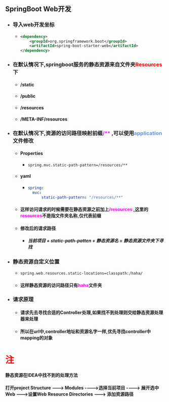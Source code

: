 ## SpringBoot Web开发

- ### 导入web开发坐标

  - ```xml
    <dependency>
        <groupId>org.springframework.boot</groupId>
        <artifactId>spring-boot-starter-web</artifactId>
    </dependency>
    ```

- ### 在默认情况下,springboot服务的静态资源来自文件夹<font color='red'>Resources</font>下

  - #### /static

  - #### /public

  - #### /resources

  - ####  /META-INF/resources

- ### 在默认情况下,资源的访问路径映射前缀<font color='fuchsia'>/**</font> ,可以使用<font color='cornflowerblue'>application</font>文件修改

  - #### Properties

    - ```properties
      spring.mvc.static-path-pattern=/resources/**
      ```

  - #### yaml

    - ```yaml
      spring:
      	mvc: 
            static-path-pattern: "/resources/**"
      ```

  - #### 这样访问请求的时候需要在静态资源之前加上<font color='fuchsia'>/resources</font> ,这里的<font color='fuchsia'>resources</font>不是指文件夹名称,仅代表前缀

  - #### 修改后的请求路径

    - ##### 当前项目 + static-path-patten + 静态资源名 = 静态资源文件夹下寻找

- ### 静态资源自定义位置

  - ```properties
    spring.web.resources.static-locations=classpath:/haha/
    ```

  - #### 这样静态资源的访问路径只有<font color='fuchsia'>haha</font>文件夹



- ### 请求原理

  - #### 请求先去寻找合适的Controller处理,如果找不到处理则交给静态资源处理器来处理

  - #### 所以在url中,controller地址和资源名字一样,优先寻找controller中mapping的对象







# <font color='red'>注</font>

#### 静态资源在IDEA中找不到的处理方法

#### 打开project Structure  ---> Modules ---->选择当前项目 ----> 展开选中Web --->设置Web Resource Directories --->  添加资源路径